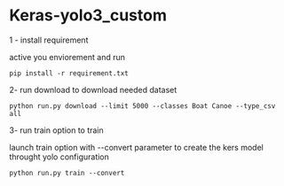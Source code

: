 # Keras-yolo3_custom
1  - install requirement

 active you enviorement and run 

    pip install -r requirement.txt

2- run download to download needed dataset

    python run.py download --limit 5000 --classes Boat Canoe --type_csv all
3- run train option to train

launch train option  with --convert parameter to create the kers model throught yolo configuration

    python run.py train --convert


